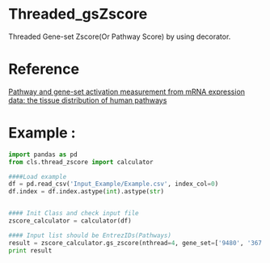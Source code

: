 # Threaded_gsZscore
Threaded Gene-set Zscore(Or Pathway Score) by using decorator.
# Reference
[Pathway and gene-set activation measurement from mRNA expression data: the tissue distribution of human pathways](https://genomebiology.biomedcentral.com/articles/10.1186/gb-2006-7-10-r93)

# Example :
```Python
import pandas as pd
from cls.thread_zscore import calculator

####Load example
df = pd.read_csv('Input_Example/Example.csv', index_col=0)
df.index = df.index.astype(int).astype(str)


#### Init Class and check input file
zscore_calculator = calculator(df)

#### Input list should be EntrezIDs(Pathways)
result = zscore_calculator.gs_zscore(nthread=4, gene_set=['9480', '367', '2137'])
print result
```
